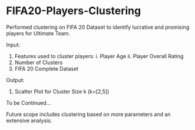 # FIFA20-Players-Clustering
Performed clustering on FIFA 20 Dataset to identify lucrative and promising players for Ultimate Team. 

Input:
1. Features used to cluster players:
  i. Player Age
  ii. Player Overall Rating
2. Number of Clusters
3. FIFA 20 Complete Dataset

Output:
1. Scatter Plot for Cluster Size k (k=[2,5])



To be Continued...

Future scope includes clustering based on more parameters and an extensive analysis.
